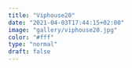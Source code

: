 ```yaml
---
title: "Viphouse20"
date: "2021-04-03T17:44:15+02:00"
image: "gallery/viphouse20.jpg"
color: "#fff"
type: "normal"
draft: false
---
```

